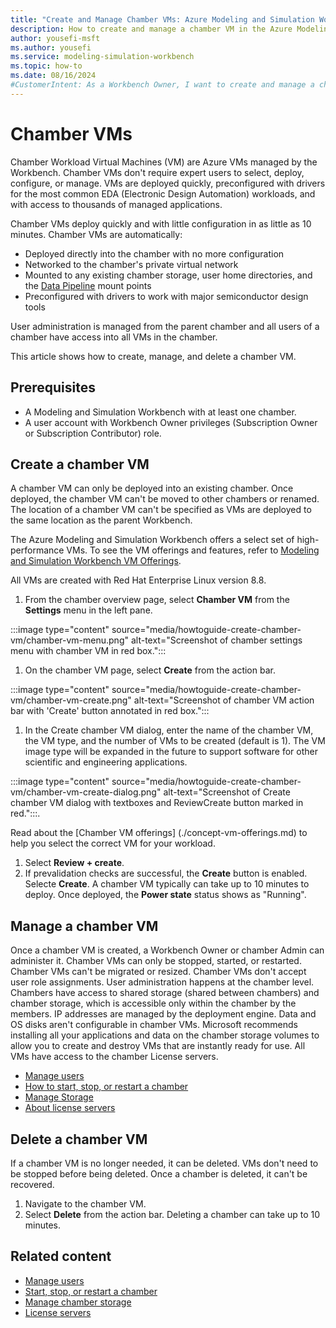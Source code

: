 ```yaml
---
title: "Create and Manage Chamber VMs: Azure Modeling and Simulation Workbench"
description: How to create and manage a chamber VM in the Azure Modeling and Simulation Workbench.
author: yousefi-msft
ms.author: yousefi
ms.service: modeling-simulation-workbench
ms.topic: how-to
ms.date: 08/16/2024
#CustomerIntent: As a Workbench Owner, I want to create and manage a chamber to isolate users, workloads and data.
---
```

# Chamber VMs

Chamber Workload Virtual Machines (VM) are Azure VMs managed by the Workbench. Chamber VMs don't require expert users to select, deploy, configure, or manage. VMs are deployed quickly, preconfigured with drivers for the most common EDA (Electronic Design Automation) workloads, and with access to thousands of managed applications.

Chamber VMs deploy quickly and with little configuration in as little as 10 minutes.  Chamber VMs are automatically:

* Deployed directly into the chamber with no more configuration
* Networked to the chamber's private virtual network
* Mounted to any existing chamber storage, user home directories, and the [Data Pipeline](./concept-data-pipeline.md) mount points
* Preconfigured with drivers to work with major semiconductor design tools

User administration is managed from the parent chamber and all users of a chamber have access into all VMs in the chamber.

This article shows how to create, manage, and delete a chamber VM.

## Prerequisites

* A Modeling and Simulation Workbench with at least one chamber.
* A user account with Workbench Owner privileges (Subscription Owner or Subscription Contributor) role.

## Create a chamber VM

A chamber VM can only be deployed into an existing chamber. Once deployed, the chamber VM can't be moved to other chambers or renamed. The location of a chamber VM can't be specified as VMs are deployed to the same location as the parent Workbench.

The Azure Modeling and Simulation Workbench offers a select set of high-performance VMs. To see the VM offerings and features, refer to [Modeling and Simulation Workbench VM Offerings](./concept-vm-offerings.md).

All VMs are created with Red Hat Enterprise Linux version 8.8.

1. From the chamber overview page, select **Chamber VM** from the **Settings** menu in the left pane.

:::image type="content" source="media/howtoguide-create-chamber-vm/chamber-vm-menu.png" alt-text="Screenshot of chamber settings menu with chamber VM in red box.":::

1. On the chamber VM page, select **Create** from the action bar.

:::image type="content" source="media/howtoguide-create-chamber-vm/chamber-vm-create.png" alt-text="Screenshot of chamber VM action bar with 'Create' button annotated in red box.":::

1. In the Create chamber VM dialog, enter the name of the chamber VM, the VM type, and the number of VMs to be created (default is 1). The VM image type will be expanded in the future to support software for other scientific and engineering applications.

:::image type="content" source="media/howtoguide-create-chamber-vm/chamber-vm-create-dialog.png" alt-text="Screenshot of Create chamber VM dialog with textboxes and ReviewCreate button marked in red.":::\.

 Read about the [Chamber VM offerings] (./concept-vm-offerings.md) to help you select the correct VM for your workload.

1. Select **Review + create**.
1. If prevalidation checks are successful, the **Create** button is enabled. Selecte **Create**. A chamber VM typically can take up to 10 minutes to deploy. Once deployed, the **Power state** status shows as "Running".

## Manage a chamber VM

Once a chamber VM is created, a Workbench Owner or chamber Admin can administer it. Chamber VMs can only be stopped, started, or restarted. Chamber VMs can't be migrated or resized. Chamber VMs don't accept user role assignments. User administration happens at the chamber level. Chambers have access to shared storage (shared between chambers) and chamber storage, which is accessible only within the chamber by the members. IP addresses are managed by the deployment engine. Data and OS disks aren't configurable in chamber VMs. Microsoft recommends installing all your applications and data on the chamber storage volumes to allow you to create and destroy VMs that are instantly ready for use. All VMs have access to the chamber License servers.

* [Manage users](./how-to-guide-manage-users.md)
* [How to start, stop, or restart a chamber](./how-to-guide-start-stop-restart.md)
* [Manage Storage](./how-to-guide-manage-chamber-storage.md)
* [About license servers](./concept-license-service.md)

## Delete a chamber VM

If a chamber VM is no longer needed, it can be deleted. VMs don't need to be stopped before being deleted. Once a chamber is deleted, it can't be recovered.

1. Navigate to the chamber VM.
1. Select **Delete** from the action bar. Deleting a chamber can take up to 10 minutes.

## Related content

* [Manage users](./how-to-guide-manage-users.md)
* [Start, stop, or restart a chamber](./how-to-guide-start-stop-restart.md)
* [Manage chamber storage](./how-to-guide-manage-chamber-storage.md)
* [License servers](./concept-license-service.md)
